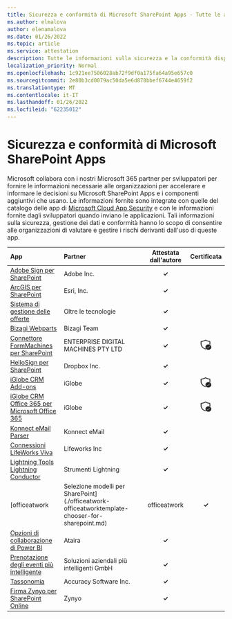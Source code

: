 ```yaml
---
title: Sicurezza e conformità di Microsoft SharePoint Apps - Tutte le app
ms.author: elmalova
author: elenamalova
ms.date: 01/26/2022
ms.topic: article
ms.service: attestation
description: Tutte le informazioni sulla sicurezza e la conformità disponibili per tutte le app SharePoint Microsoft.
localization_priority: Normal
ms.openlocfilehash: 1c921ee7506028ab72f9df0a175fa64a95e657c0
ms.sourcegitcommit: 2e80b3cd0079ac50da5e6d878bbef6744e4659f2
ms.translationtype: MT
ms.contentlocale: it-IT
ms.lasthandoff: 01/26/2022
ms.locfileid: "62235012"
---
```

# <a name="microsoft-sharepoint-apps-security-and-compliance"></a>Sicurezza e conformità di Microsoft SharePoint Apps

Microsoft collabora con i nostri Microsoft 365 partner per sviluppatori per fornire le informazioni necessarie alle organizzazioni per accelerare e informare le decisioni su Microsoft SharePoint Apps e i componenti aggiuntivi che usano. Le informazioni fornite sono integrate con quelle del catalogo delle app di [Microsoft Cloud App Security](https://www.microsoft.com/en-us/enterprise-mobility-security/cloud-app-security) e con le informazioni fornite dagli sviluppatori quando inviano le applicazioni. Tali informazioni sulla sicurezza, gestione dei dati e conformità hanno lo scopo di consentire alle organizzazioni di valutare e gestire i rischi derivanti dall'uso di queste app.

| **App** | **Partner** | **Attestata dall'autore** | **Certificata** |
|:--------|:------------|:----------------------:|:-------------:|
| [Adobe Sign per SharePoint](./adobe-inc-sign-for-sharepoint.md) | Adobe Inc. | **✓** |  |
| [ArcGIS per SharePoint](./esri-inc-arcgis-for-sharepoint.md) | Esri, Inc. | **✓** |  |
| [Sistema di gestione delle offerte](./beyond-technologies-bid-management-system.md) | Oltre le tecnologie | **✓** |  |
| [Bizagi Webparts](./bizagi-team-webparts.md) | Bizagi Team | **✓** |  |
| [Connettore FormMachines per SharePoint](./enterprise-digital-machines-pty-ltd-formmachines-connector-for-sharepoint.md) | ENTERPRISE DIGITAL MACHINES PTY LTD | **✓** | <img alt="Certified application badge" src="../media/certified-badge.png" height="25" width="25" /> |
| [HelloSign per SharePoint](./dropbox-inc-hellosign-for-sharepoint.md) | Dropbox Inc. | **✓** |  |
| [iGlobe CRM Add-ons](./iglobe-crm-add-ons.md) | iGlobe | **✓** | <img alt="Certified application badge" src="../media/certified-badge.png" height="25" width="25" /> |
| [iGlobe CRM Office 365 per Microsoft Office 365](./iglobe-crm-office-365-for-microsoft.md) | iGlobe | **✓** | <img alt="Certified application badge" src="../media/certified-badge.png" height="25" width="25" /> |
| [Konnect eMail Parser](./konnect-email-parser.md) | Konnect eMail | **✓** |  |
| [Connessioni LifeWorks Viva](./lifeworks-inc-viva-connections.md) | Lifeworks Inc | **✓** |  |
| [Lightning Tools Lightning Conductor](./lightning-tools-conductor.md) | Strumenti Lightning | **✓** |  |
| [officeatwork | Selezione modelli per SharePoint](./officeatwork-officeatworktemplate-chooser-for-sharepoint.md) | officeatwork | **✓** | <img alt="Certified application badge" src="../media/certified-badge.png" height="25" width="25" /> |
| [Opzioni di collaborazione di Power BI](./ataira-power-bi-collaboration.md) | Ataira | **✓** |  |
| [Prenotazione degli eventi più intelligente](./smarter-business-solutions-gmbh-event-booking.md) | Soluzioni aziendali più intelligenti GmbH | **✓** |  |
| [Tassonomia](./accuracy-software-inc-taxonomy.md) | Accuracy Software Inc. | **✓** |  |
| [Firma Zynyo per SharePoint Online](./zynyo-sign-for-sharepoint-online.md) | Zynyo | **✓** |  |
